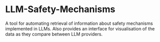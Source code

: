 # LLM-Safety-Mechanisms
A tool for automating retrieval of information about safety mechanisms implemented in LLMs. Also provides an interface for visualisation of the data as they compare between LLM providers. 
